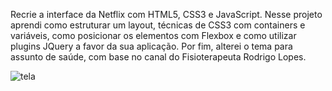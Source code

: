 Recrie a interface da Netflix com HTML5, CSS3 e JavaScript. Nesse projeto aprendi como estruturar um layout, técnicas de CSS3 com containers e variáveis, como posicionar os elementos com Flexbox e como utilizar plugins JQuery a favor da sua aplicação. Por fim, alterei o tema para assunto de saúde, com base no canal do Fisioterapeuta Rodrigo Lopes.

![tela](https://user-images.githubusercontent.com/3532030/144685578-bc5abecf-2d16-4ef8-9132-7599f4984234.png)


